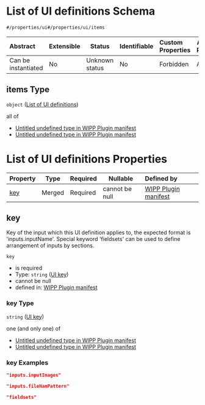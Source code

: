 # List of UI definitions Schema

```txt
#/properties/ui#/properties/ui/items
```




| Abstract            | Extensible | Status         | Identifiable | Custom Properties | Additional Properties | Access Restrictions | Defined In                                                                  |
| :------------------ | ---------- | -------------- | ------------ | :---------------- | --------------------- | ------------------- | --------------------------------------------------------------------------- |
| Can be instantiated | No         | Unknown status | No           | Forbidden         | Allowed               | none                | [wipp-plugin.schema.json\*](wipp-plugin.schema.json "open original schema") |

## items Type

`object` ([List of UI definitions](wipp-plugin-properties-plugin-form-ui-definition-list-of-ui-definitions.md))

all of

-   [Untitled undefined type in WIPP Plugin manifest](wipp-plugin-properties-plugin-form-ui-definition-list-of-ui-definitions-allof-0.md "check type definition")
-   [Untitled undefined type in WIPP Plugin manifest](wipp-plugin-properties-plugin-form-ui-definition-list-of-ui-definitions-allof-1.md "check type definition")

# List of UI definitions Properties

| Property    | Type   | Required | Nullable       | Defined by                                                                                                                                                                                       |
| :---------- | ------ | -------- | -------------- | :----------------------------------------------------------------------------------------------------------------------------------------------------------------------------------------------- |
| [key](#key) | Merged | Required | cannot be null | [WIPP Plugin manifest](wipp-plugin-properties-plugin-form-ui-definition-list-of-ui-definitions-properties-ui-key.md "\#/properties/ui/items/properties/key#/properties/ui/items/properties/key") |

## key

Key of the input which this UI definition applies to, the expected format is 'inputs.inputName'. Special keyword 'fieldsets' can be used to define arrangement of inputs by sections.


`key`

-   is required
-   Type: `string` ([UI key](wipp-plugin-properties-plugin-form-ui-definition-list-of-ui-definitions-properties-ui-key.md))
-   cannot be null
-   defined in: [WIPP Plugin manifest](wipp-plugin-properties-plugin-form-ui-definition-list-of-ui-definitions-properties-ui-key.md "\#/properties/ui/items/properties/key#/properties/ui/items/properties/key")

### key Type

`string` ([UI key](wipp-plugin-properties-plugin-form-ui-definition-list-of-ui-definitions-properties-ui-key.md))

one (and only one) of

-   [Untitled undefined type in WIPP Plugin manifest](wipp-plugin-properties-plugin-form-ui-definition-list-of-ui-definitions-properties-ui-key-oneof-0.md "check type definition")
-   [Untitled undefined type in WIPP Plugin manifest](wipp-plugin-properties-plugin-form-ui-definition-list-of-ui-definitions-properties-ui-key-oneof-1.md "check type definition")

### key Examples

```json
"inputs.inputImages"
```

```json
"inputs.fileNamPattern"
```

```json
"fieldsets"
```

